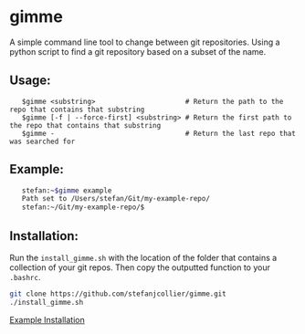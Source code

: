 # gimme
A simple command line tool to change between git repositories.
Using a python script to find a git repository based on a subset of the name.

## Usage:
```
   $gimme <substring>                      # Return the path to the repo that contains that substring
   $gimme [-f | --force-first] <substring> # Return the first path to the repo that contains that substring
   $gimme -                                # Return the last repo that was searched for
```
## Example:
``` bash 
   stefan:~$gimme example
   Path set to /Users/stefan/Git/my-example-repo/
   stefan:~/Git/my-example-repo/$ 
```
## Installation:
Run the `install_gimme.sh` with the location of the folder that contains a collection of your git repos.
Then copy the outputted function to your `.bashrc`.
``` bash 
git clone https://github.com/stefanjcollier/gimme.git
./install_gimme.sh
```
[Example Installation](https://github.com/stefanjcollier/gimme/blob/master/pages/exmaple_install.md)

